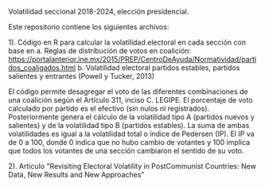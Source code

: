 Volatilidad seccional 2018-2024, elección presidencial. 

Este repositorio contiene los siguientes archivos:

1). Código en R para calcular la volatilidad electoral en cada sección con base en 
a. Reglas de distribución de votos en coalición: https://portalanterior.ine.mx/2015/PREP/CentroDeAyuda/Normatividad/partidos_coaligados.html
b. Volatilidad electoral partidos estables, partidos salientes y entrantes (Powell y Tucker, 2013)

El código permite desagregar el voto de las diferentes combinaciones de una coalición según el Artículo 311, inciso C. LEGIPE. El porcentaje de voto calculado por partido es el efectivo (sin nulos ni registrados). Posteriormente genera el cálculo de la volatilidad tipo A (partidos nuevos y salientes) y de la volatilidad tipo B (partidos estables). La suma de ambas volatilidades es igual a la volatilidad total o índice de Pedersen (IP). El IP va de 0 a 100, donde 0 indica que no hubo cambio de votantes y 100 implica que todos los votantes de una sección cambiaron el sentido de su voto. 

2). Artículo "Revisiting Electoral Volatility in PostCommunist Countries: New Data, New Results and New Approaches"
